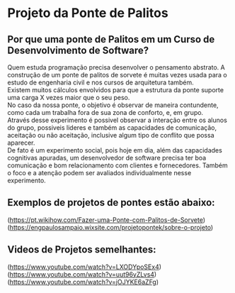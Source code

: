 # Projeto da Ponte de Palitos
## Por que uma ponte de Palitos em um Curso de Desenvolvimento de Software?
Quem estuda programação precisa desenvolver o pensamento abstrato. A construção de um ponte de palitos de sorvete é muitas vezes usada para o estudo de engenharia civil e nos cursos de arquitetura também.<br>
Existem muitos cálculos envolvidos para que a estrutura da ponte suporte uma carga X vezes maior que o seu peso.<br>
No caso da nossa ponte, o objetivo é observar de maneira contundente, como cada um trabalha fora de sua zona de conforto, e, em grupo.<br>
Através desse experimento é possivel observar a interação entre os alunos do grupo, possiveis lideres e também as capacidades de comunicação, aceitação ou não aceitação, inclusive algum tipo de conflito que possa aparecer.<br>
De fato é um experimento social, pois hoje em dia, além das capacidades cognitivas apuradas, um desenvolvedor de software precisa ter boa comunicação e bom relacionamento com clientes e fornecedores. Também o foco e a atenção podem ser avaliados individualmente nesse experimento.<br>

## Exemplos de projetos de pontes estão abaixo:<br>

(https://pt.wikihow.com/Fazer-uma-Ponte-com-Palitos-de-Sorvete)<br>
(https://engpaulosampaio.wixsite.com/projetopontek/sobre-o-projeto)<br>

## Videos de Projetos semelhantes:<br>

(https://www.youtube.com/watch?v=LXODYpoSEx4)<br>
(https://www.youtube.com/watch?v=uut96yZLvs4)<br>
(https://www.youtube.com/watch?v=jOJYKE6aZFg)<br>
